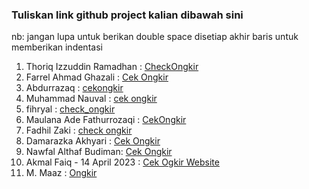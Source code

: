  ### Tuliskan link github project kalian dibawah sini  

 nb:
 jangan lupa untuk berikan double space disetiap akhir baris untuk memberikan indentasi

1. Thoriq Izzuddin Ramadhan : [CheckOngkir](https://github.com/thoriqramadhan/checkOngkir)  
2. Farrel Ahmad Ghazali : [Cek Ongkir](https://github.com/farrelahmad/Cek-Ongkir)    
3. Abdurrazaq : [cekongkir](https://github.com/ojaq/cekongkir)  
4. Muhammad Nauval : [cek ongkir](https://github.com/petelpop/cekOngkir.git)  
5. fihryal : [check_ongkir](https://github.com/fihryal/check_ongkir.git)  
6. Maulana Ade Fathurrozaqi : [CekOngkir](https://github.com/maulzzzaqi/CekOngkir)  
7. Fadhil Zaki : [check ongkir](https://github.com/zfadhil/check-ongkir)  
8. Damarazka Akhyari : [Cek Ongkir](https://github.com/Damarazka/cek_ongkir)    
9. Nawfal Althaf Budiman: [Cek Ongkir](https://github.com/Althaf-Budiman/cek-ongkir)  
10. Akmal Faiq - 14 April 2023 : [Cek Ogkir Website](https://github.com/akmlrnyn/cekOngkir)   
11. M. Maaz : [Ongkir](https://github.com/maazshakeel/ongkir)
